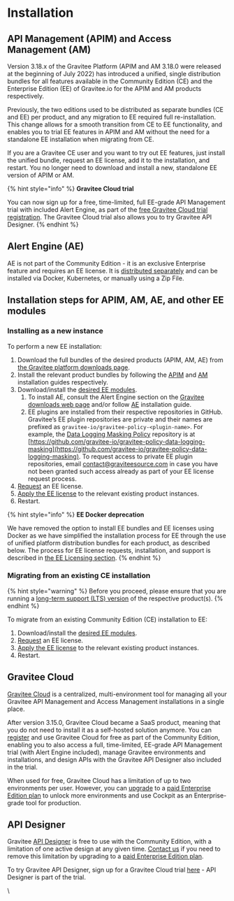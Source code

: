 # Installation

## API Management (APIM) and Access Management (AM)

Version 3.18.x of the Gravitee Platform (APIM and AM 3.18.0 were released at the beginning of July 2022) has introduced a unified, single distribution bundles for all features available in the Community Edition (CE) and the Enterprise Edition (EE) of Gravitee.io for the APIM and AM products respectively.

Previously, the two editions used to be distributed as separate bundles (CE and EE) per product, and any migration to EE required full re-installation. This change allows for a smooth transition from CE to EE functionality, and enables you to trial EE features in APIM and AM without the need for a standalone EE installation when migrating from CE.

If you are a Gravitee CE user and you want to try out EE features, just install the unified bundle, request an EE license, add it to the installation, and restart. You no longer need to download and install a new, standalone EE version of APIM or AM.

{% hint style="info" %}
**Gravitee Cloud trial**

You can now sign up for a free, time-limited, full EE-grade API Management trial with included Alert Engine, as part of the [free Gravitee Cloud trial registration](https://cockpit.gravitee.io/register). The Gravitee Cloud trial also allows you to try Gravitee API Designer.
{% endhint %}

## Alert Engine (AE)

AE is not part of the Community Edition - it is an exclusive Enterprise feature and requires an EE license. It is [distributed separately](https://www.gravitee.io/downloads) and can be installed via Docker, Kubernetes, or manually using a Zip File.

## Installation steps for APIM, AM, AE, and other EE modules

### Installing as a new instance

To perform a new EE installation:

1. Download the full bundles of the desired products (APIM, AM, AE) from [the Gravitee platform downloads page](https://www.gravitee.io/downloads).
2. Install the relevant product bundles by following the [APIM](https://docs.gravitee.io/apim/3.x/apim\_installguide.html) and [AM](https://docs.gravitee.io/am/current/am\_installguide\_introduction.html) installation guides respectively.
3. Download/install the [desired EE modules](https://docs.gravitee.io/ee/ee\_overview.html#ee\_components).&#x20;
   1. To install AE, consult the Alert Engine section on the [Gravitee downloads web page](https://www.gravitee.io/downloads) and/or follow [AE](https://docs.gravitee.io/ae/installguide\_introduction.html) installation guide.
   2. EE plugins are installed from their respective repositories in GitHub. Gravitee’s EE plugin repositories are private and their names are prefixed as `gravitee-io/gravitee-policy-<plugin-name>`. For example, the [Data Logging Masking Policy](https://docs.gravitee.io/apim/3.x/apim\_policies\_data\_logging\_masking.html) repository is at [https://github.com/gravitee-io/gravitee-policy-data-logging-masking](https://github.com/gravitee-io/gravitee-policy-data-logging-masking). To request access to private EE plugin repositories, email [contact@graviteesource.com](mailto:contact@graviteesource.com) in case you have not been granted such access already as part of your EE license request process.
4. [Request](https://docs.gravitee.io/ee/ee\_licensing.html#ask-license) an EE license.
5. [Apply the EE license](https://docs.gravitee.io/ee/ee\_licensing.html#apply\_the\_license) to the relevant existing product instances.
6. Restart.

{% hint style="info" %}
**EE Docker deprecation**

We have removed the option to install EE bundles and EE licenses using Docker as we have simplified the installation process for EE through the use of unified platform distribution bundles for each product, as described below. The process for EE license requests, installation, and support is described in [the EE Licensing section](https://docs.gravitee.io/ee/ee\_licensing.html).
{% endhint %}

### Migrating from an existing CE installation

{% hint style="warning" %}
Before you proceed, please ensure that you are running a [long-term support (LTS) version](https://docs.gravitee.io/ee/ee\_version.html) of the respective product(s).
{% endhint %}

To migrate from an existing Community Edition (CE) installation to EE:

1. Download/install the [desired EE modules](https://docs.gravitee.io/ee/ee\_overview.html#ee\_components).
2. [Request](https://docs.gravitee.io/ee/ee\_licensing.html#ask-license) an EE license.
3. [Apply the EE license](https://docs.gravitee.io/ee/ee\_licensing.html#apply\_the\_license) to the relevant existing product instances.
4. Restart.

## Gravitee Cloud

[Gravitee Cloud](https://www.gravitee.io/platform/cockpit) is a centralized, multi-environment tool for managing all your Gravitee API Management and Access Management installations in a single place.

After version 3.15.0, Gravitee Cloud became a SaaS product, meaning that you do not need to install it as a self-hosted solution anymore. You can [register](https://cockpit.gravitee.io/register) and use Gravitee Cloud for free as part of the Community Edition, enabling you to also access a full, time-limited, EE-grade API Management trial (with Alert Engine included), manage Gravitee environments and installations, and design APIs with the Gravitee API Designer also included in the trial.

When used for free, Gravitee Cloud has a limitation of up to two environments per user. However, you can [upgrade](https://www.gravitee.io/contact-us) to a [paid Enterprise Edition plan](https://www.gravitee.io/pricing) to unlock more environments and use Cockpit as an Enterprise-grade tool for production.

## API Designer

Gravitee [API Designer](https://www.gravitee.io/platform/api-designer) is free to use with the Community Edition, with a limitation of one active design at any given time. [Contact us](https://www.gravitee.io/contact-us) if you need to remove this limitation by upgrading to a [paid Enterprise Edition plan](https://www.gravitee.io/pricing).

To try Gravitee API Designer, sign up for a Gravitee Cloud trial [here](https://cockpit.gravitee.io/register) - API Designer is part of the trial.

\
